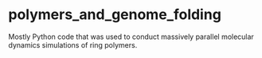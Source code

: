 # polymers_and_genome_folding
Mostly Python code that was used to conduct massively parallel molecular dynamics simulations of ring polymers.
